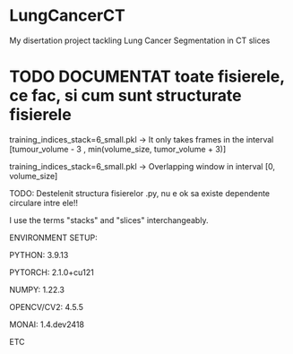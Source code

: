 # LungCancerCT
My disertation project tackling Lung Cancer Segmentation in CT slices

# TODO DOCUMENTAT toate fisierele, ce fac, si cum sunt structurate fisierele


training_indices_stack=6_small.pkl -> It only takes frames in the interval [tumour_volume - 3 , min(volume_size, tumor_volume + 3)]

training_indices_stack=6_small.pkl -> Overlapping window in interval [0, volume_size]


TODO: Destelenit structura fisierelor .py, nu e ok sa existe dependente circulare intre ele!!


I use the terms "stacks" and "slices" interchangeably.


ENVIRONMENT SETUP:

PYTHON: 3.9.13

PYTORCH: 2.1.0+cu121

NUMPY: 1.22.3

OPENCV/CV2: 4.5.5

MONAI: 1.4.dev2418

ETC